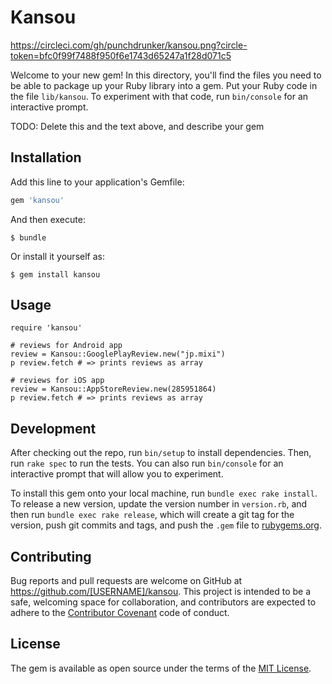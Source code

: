 # Kansou

https://circleci.com/gh/punchdrunker/kansou.png?circle-token=bfc0f99f7488f950f6e1743d65247a1f28d071c5

Welcome to your new gem! In this directory, you'll find the files you need to be able to package up your Ruby library into a gem. Put your Ruby code in the file `lib/kansou`. To experiment with that code, run `bin/console` for an interactive prompt.

TODO: Delete this and the text above, and describe your gem

## Installation

Add this line to your application's Gemfile:

```ruby
gem 'kansou'
```

And then execute:

    $ bundle

Or install it yourself as:

    $ gem install kansou

## Usage

```
require 'kansou'

# reviews for Android app
review = Kansou::GooglePlayReview.new("jp.mixi")
p review.fetch # => prints reviews as array

# reviews for iOS app
review = Kansou::AppStoreReview.new(285951864)
p review.fetch # => prints reviews as array
```

## Development

After checking out the repo, run `bin/setup` to install dependencies. Then, run `rake spec` to run the tests. You can also run `bin/console` for an interactive prompt that will allow you to experiment.

To install this gem onto your local machine, run `bundle exec rake install`. To release a new version, update the version number in `version.rb`, and then run `bundle exec rake release`, which will create a git tag for the version, push git commits and tags, and push the `.gem` file to [rubygems.org](https://rubygems.org).

## Contributing

Bug reports and pull requests are welcome on GitHub at https://github.com/[USERNAME]/kansou. This project is intended to be a safe, welcoming space for collaboration, and contributors are expected to adhere to the [Contributor Covenant](contributor-covenant.org) code of conduct.


## License

The gem is available as open source under the terms of the [MIT License](http://opensource.org/licenses/MIT).

